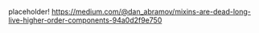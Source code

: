 placeholder!
https://medium.com/@dan_abramov/mixins-are-dead-long-live-higher-order-components-94a0d2f9e750
